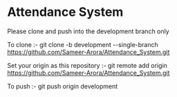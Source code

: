 # Attendance System

Please clone and push into the development branch only

To clone :- git clone -b development --single-branch https://github.com/Sameer-Arora/Attendance_System.git

Set your origin as this repository :- git remote add origin https://github.com/Sameer-Arora/Attendance_System.git

To push :- git push origin development
